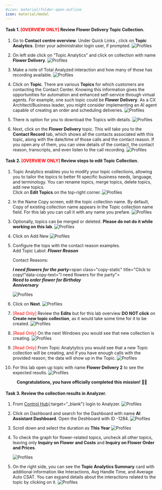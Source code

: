 ```yaml
---
#icon: material/folder-open-outline
icon: material/medal
---
```


#### Task 1. <span style="color: red;">[OVERVIEW ONLY]</span> Review Flower Delivery Topic Collection.

1. Go to <b>Contact centre overview</b>. Under Quick Links , click on **Topic Analytics**. 
Enter your administrator login user, if prompted. 
   ![Profiles](../graphics/Lab1_AI_Agent/1.1.gif)

2. On left side click on “Topic Analytics” and click on collection with name **Flower Delivery**.
   ![Profiles](../graphics/Lab1_AI_Agent/1.2.png)

3. Make a note of Total Analyzed interaction and how many of those has recording available.
   ![Profiles](../graphics/Lab1_AI_Agent/1.3.png)

4. Click on **Topic**. There are various **Topics** for which customers are contacting the Contact Center. Knowing this information gives the opportunities for automation and enhanced self-service through virtual agents. For example, one such topic could be **Flower Delivery**. As a CX Architect/Business leader, you might consider implementing an AI agent capable of creating an order and scheduling deliveries.
   ![Profiles](../graphics/Lab1_AI_Agent/1.4.png)

5. There is option for you to download the Topics with details. 
   ![Profiles](../graphics/Lab1_AI_Agent/1.6.png)

6. Next, click on the **Flower Delivery** topic. This will take you to the **Contact Record** tab, which shows all the contacts associated with this topic, along with the date/time of those calls and the contact reason. If you open any of them, you can view details of the contact, the contact reason, transcripts, and even listen to the call recording.
   ![Profiles](../graphics/Lab1_AI_Agent/1.5.gif)

#### Task 2. <span style="color: red;">[OVERVIEW ONLY]</span> Review steps to edit Topic Collection.

1. Topic Analytics enables you to modify your topic collections, allowing you to tailor the topics to better fit specific business needs, language, and terminology. You can rename topics, merge topics, delete topics, add new topics. </br> 
Click on **Edit Topics** on the top-right corner.
   ![Profiles](../graphics/Lab1_AI_Agent/1.7.png)

2. In the Name Copy screen, edit the topic collection name. By default, Copy of existing collection name appears in the Topic collection name field. For this lab you can call it with any name you prefare. 
   ![Profiles](../graphics/Lab1_AI_Agent/1.8.png)

3.  Optionally, topics can be merged or deleted. **Please do not do it while working on this lab**. 
   ![Profiles](../graphics/Lab1_AI_Agent/1.17.png)

4. Click on Add New
   ![Profiles](../graphics/Lab1_AI_Agent/1.9.png)

5. Configure the tops with the contact reason examples.</br>
    Add Topic Labol: ***Flower Reason***<span class="copy-static" title="Click to copy!" data-copy-text="Flower Reason"><span class="copy"></span></span></br>
    
    Contact Reasons: </br>
    
    ***I need flowers for the party***<span class="copy-static" title="Click to copy!"data-copy-text="I need flowers for the party"><span class="copy"></span></span></br>
    ***Need to order flower for Birthday***<span class="copy-static" title="Click to copy!" data-copy-text="Need to order flower for Birthday"><span class="copy"></span></span></br>
    ***Anniversary***<span class="copy-static" title="Click to copy!" data-copy-text="Anniversary"><span class="copy"></span></span>
    >
   ![Profiles](../graphics/Lab1_AI_Agent/1.10.png)

6. Click on **Next**.
   ![Profiles](../graphics/Lab1_AI_Agent/1.11.png)

7. <span style="color: red;">[Read Only]</span>  Review the **Edits** but for this lab overview **DO NOT click** on  **Create new topic collection**, as it would take some time for it to be created. 
   ![Profiles](../graphics/Lab1_AI_Agent/1.12.png)

8. <span style="color: red;">[Read Only]</span>  On the next Windows you would see that new collection is creating.
   ![Profiles](../graphics/Lab1_AI_Agent/1.13.png)

9. <span style="color: red;">[Read Only]</span>  From Topic Analytytics you would see that a new Topic collection will be creating, and if you have enough calls with the provided reason, the data will show up in the Topic.
   ![Profiles](../graphics/Lab1_AI_Agent/1.14.png)

10. For this lab open up topic with name **Flower Delivery 2** to see the expected results.
   ![Profiles](../graphics/Lab1_AI_Agent/1.15.png)


<p style="text-align:center"><strong>Congratulations, you have officially completed this mission! 🎉🎉 </strong></p>

#### Task 3. Review the collection results in Analyzer. 

1. From [Control Hub](https://admin.webex.com){:target="_blank"} login to Analyzer. 
   ![Profiles](../graphics/Lab1_AI_Agent/1.18.png)

2. Click on Dashboard and search for the Dashboard with name **AI Assistant Dashboard**. Open the Deshboard with ID -1284.
   ![Profiles](../graphics/Lab1_AI_Agent/1.20.png)

3. Scroll down and select the duration as **This Year**
   ![Profiles](../graphics/Lab1_AI_Agent/1.21.png)

4. To check the graph for flower-related topics, uncheck all other topics, leaving only **Inquiry on Flower and Costs** and **Inquiry on Flower Order and Prices**.

   ![Profiles](../graphics/Lab1_AI_Agent/1.22.png)

5. On the right side, you can see the **Topic Analytics Summary** card with additional information like Interactions, Avg Handle Time, and Average Auto CSAT. You can expand details about the interactions related to the topic by clicking on it.
   ![Profiles](../graphics/Lab1_AI_Agent/1.23.png)